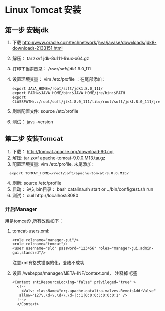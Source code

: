
# Linux Tomcat 安装

## 第一步 安装jdk

1. 下载 http://www.oracle.com/technetwork/java/javase/downloads/jdk8-downloads-2133151.html
2. 解压： tar zxvf jdk-8u111-linux-x64.gz
3. 打印下当前目录： /root/soft/jdk1.8.0_111
4. 设置环境变量： vim /etc/profile ：在尾部添加：

    ```
    export JAVA_HOME=/root/soft/jdk1.8.0_111/
    export PATH=$JAVA_HOME/bin:$JAVA_HOME/jre/bin:$PATH
    export CLASSPATH=.:/root/soft/jdk1.8.0_111/lib:/root/soft/jdk1.8.0_111/jre/lib:$CLASSPATH
    ```
5. 刷新配置文件: source /etc/profile
6. 测试： java -version


## 第二步 安装Tomcat

1. 下载： http://tomcat.apache.org/download-90.cgi
2. 解压: tar zxvf apache-tomcat-9.0.0.M13.tar.gz
3. 配置环境变量:  vim /etc/profile, 末尾添加:

  ```
    export TOMCAT_HOME=/root/soft/apache-tomcat-9.0.0.M13/
  ```
4. 刷新: source /etc/profile
5. 启动： 进入 bin目录： bash catalina.sh start or  ../bin/configtest.sh  run
6. 测试： curl http://localhost:8080  

### 开启Manager
用是tomcat9 ,所有改动如下：
1. tomcat-users.xml:
    ```
    <role rolename="manager-gui"/>
    <role rolename="tomcat"/>
    <user username="sld" password="123456" roles="manager-gui,admin-gui,standard"/>
    ```
    注意xml有格式错误的化，登陆不成功.
2. 设置 <tomcat>/webapps/manager/META-INF/context.xml， 注释掉 <value>标签

    ```
    <Context antiResourceLocking="false" privileged="true" >
      <!--
        <Valve className="org.apache.catalina.valves.RemoteAddrValve"
       allow="127\.\d+\.\d+\.\d+|::1|0:0:0:0:0:0:0:1" />
      !-->
      </Context>
    ```

  

